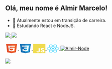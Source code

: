 ## Olá, meu nome é Almir Marcelo!

- 🔭 Atualmente estou em transição de carreira.
- 🌱 Estudando React e NodeJS.

 <div>
  <a href="https://github.com/almir05">
  <img height="180em" src="https://github-readme-stats.vercel.app/api?username=almir05&show_icons=true&theme=midnight-purple&include_all_commits=true&count_private=true"/>
  <img height="180em" src="https://github-readme-stats.vercel.app/api/top-langs/?username=almir05&layout=compact&langs_count=7&theme=midnight-purple"/>
</div>
  <div style="display: inline_block"><br>
    <img align="center" alt="Almir-HTML" height="30" width="40" src="https://raw.githubusercontent.com/devicons/devicon/master/icons/html5/html5-original.svg">
    <img align="center" alt="Almir-CSS" height="30" width="40" src="https://raw.githubusercontent.com/devicons/devicon/master/icons/css3/css3-original.svg">
    <img align="center" alt="Almir-Js" height="30" width="40" src="https://raw.githubusercontent.com/devicons/devicon/master/icons/javascript/javascript-plain.svg">
    <img align="center" alt="Almir-React" height="30" width="40" src="https://raw.githubusercontent.com/devicons/devicon/master/icons/react/react-original.svg">
    <img align="center" alt="Almir-Node" height="30" width="40" src="https://cdn.jsdelivr.net/gh/devicons/devicon/icons/nodejs/nodejs-original.svg" />
  </div> </br>
  <div>
     <a href="https://www.linkedin.com/in/almir-marcelo-segundo/" target="_blank"><img src="https://img.shields.io/badge/-LinkedIn-%230077B5?style=for-the-badge&logo=linkedin&logoColor=white" target="_blank"></a> 
  </div>  
  
  
